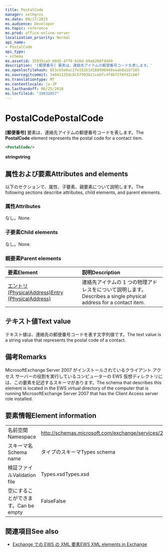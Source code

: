 ```yaml
---
title: PostalCode
manager: sethgros
ms.date: 09/17/2015
ms.audience: Developer
ms.topic: reference
ms.prod: office-online-server
localization_priority: Normal
api_name:
- PostalCode
api_type:
- schema
ms.assetid: 35935ca3-60d5-47f0-b16d-69ab2b8fdd49
description: '[郵便番号] 要素は、連絡先アイテムの郵便番号コードを表します。'
ms.openlocfilehash: 853c65e0ac2fe182b1d188996948eaab6a1b7165
ms.sourcegitcommit: 34041125dc8c5f993b21cebfc4f8b72f0fd2cb6f
ms.translationtype: MT
ms.contentlocale: ja-JP
ms.lasthandoff: 06/25/2018
ms.locfileid: "19832857"
---
```

# <a name="postalcode"></a><span data-ttu-id="2cb30-103">PostalCode</span><span class="sxs-lookup"><span data-stu-id="2cb30-103">PostalCode</span></span>

<span data-ttu-id="2cb30-104">**[郵便番号]** 要素は、連絡先アイテムの郵便番号コードを表します。</span><span class="sxs-lookup"><span data-stu-id="2cb30-104">The **PostalCode** element represents the postal code for a contact item.</span></span> 
  
```xml
<PostalCode/>
```

 <span data-ttu-id="2cb30-105">**string**</span><span class="sxs-lookup"><span data-stu-id="2cb30-105">**string**</span></span>
## <a name="attributes-and-elements"></a><span data-ttu-id="2cb30-106">属性および要素</span><span class="sxs-lookup"><span data-stu-id="2cb30-106">Attributes and elements</span></span>

<span data-ttu-id="2cb30-107">以下のセクションで、属性、子要素、親要素について説明します。</span><span class="sxs-lookup"><span data-stu-id="2cb30-107">The following sections describe attributes, child elements, and parent elements.</span></span>
  
### <a name="attributes"></a><span data-ttu-id="2cb30-108">属性</span><span class="sxs-lookup"><span data-stu-id="2cb30-108">Attributes</span></span>

<span data-ttu-id="2cb30-109">なし。</span><span class="sxs-lookup"><span data-stu-id="2cb30-109">None.</span></span>
  
### <a name="child-elements"></a><span data-ttu-id="2cb30-110">子要素</span><span class="sxs-lookup"><span data-stu-id="2cb30-110">Child elements</span></span>

<span data-ttu-id="2cb30-111">なし。</span><span class="sxs-lookup"><span data-stu-id="2cb30-111">None.</span></span>
  
### <a name="parent-elements"></a><span data-ttu-id="2cb30-112">親要素</span><span class="sxs-lookup"><span data-stu-id="2cb30-112">Parent elements</span></span>

|<span data-ttu-id="2cb30-113">**要素**</span><span class="sxs-lookup"><span data-stu-id="2cb30-113">**Element**</span></span>|<span data-ttu-id="2cb30-114">**説明**</span><span class="sxs-lookup"><span data-stu-id="2cb30-114">**Description**</span></span>|
|:-----|:-----|
|[<span data-ttu-id="2cb30-115">エントリ (PhysicalAddress)</span><span class="sxs-lookup"><span data-stu-id="2cb30-115">Entry (PhysicalAddress)</span></span>](entry-physicaladdress.md) <br/> |<span data-ttu-id="2cb30-116">連絡先アイテムの 1 つの物理アドレスをについて説明します。</span><span class="sxs-lookup"><span data-stu-id="2cb30-116">Describes a single physical address for a contact item.</span></span>  <br/> |
   
## <a name="text-value"></a><span data-ttu-id="2cb30-117">テキスト値</span><span class="sxs-lookup"><span data-stu-id="2cb30-117">Text value</span></span>

<span data-ttu-id="2cb30-118">テキスト値は、連絡先の郵便番号コードを表す文字列値です。</span><span class="sxs-lookup"><span data-stu-id="2cb30-118">The text value is a string value that represents the postal code of a contact.</span></span>
  
## <a name="remarks"></a><span data-ttu-id="2cb30-119">備考</span><span class="sxs-lookup"><span data-stu-id="2cb30-119">Remarks</span></span>

<span data-ttu-id="2cb30-120">MicrosoftExchange Server 2007 がインストールされているクライアント アクセス サーバーの役割を実行しているコンピューターの EWS 仮想ディレクトリには、この要素を記述するスキーマがあります。</span><span class="sxs-lookup"><span data-stu-id="2cb30-120">The schema that describes this element is located in the EWS virtual directory of the computer that is running MicrosoftExchange Server 2007 that has the Client Access server role installed.</span></span>
  
## <a name="element-information"></a><span data-ttu-id="2cb30-121">要素情報</span><span class="sxs-lookup"><span data-stu-id="2cb30-121">Element information</span></span>

|||
|:-----|:-----|
|<span data-ttu-id="2cb30-122">名前空間</span><span class="sxs-lookup"><span data-stu-id="2cb30-122">Namespace</span></span>  <br/> |http://schemas.microsoft.com/exchange/services/2006/types  <br/> |
|<span data-ttu-id="2cb30-123">スキーマ名</span><span class="sxs-lookup"><span data-stu-id="2cb30-123">Schema name</span></span>  <br/> |<span data-ttu-id="2cb30-124">タイプのスキーマ</span><span class="sxs-lookup"><span data-stu-id="2cb30-124">Types schema</span></span>  <br/> |
|<span data-ttu-id="2cb30-125">検証ファイル</span><span class="sxs-lookup"><span data-stu-id="2cb30-125">Validation file</span></span>  <br/> |<span data-ttu-id="2cb30-126">Types.xsd</span><span class="sxs-lookup"><span data-stu-id="2cb30-126">Types.xsd</span></span>  <br/> |
|<span data-ttu-id="2cb30-127">空にすることができます。</span><span class="sxs-lookup"><span data-stu-id="2cb30-127">Can be empty</span></span>  <br/> |<span data-ttu-id="2cb30-128">False</span><span class="sxs-lookup"><span data-stu-id="2cb30-128">False</span></span>  <br/> |
   
## <a name="see-also"></a><span data-ttu-id="2cb30-129">関連項目</span><span class="sxs-lookup"><span data-stu-id="2cb30-129">See also</span></span>



- [<span data-ttu-id="2cb30-130">Exchange での EWS の XML 要素</span><span class="sxs-lookup"><span data-stu-id="2cb30-130">EWS XML elements in Exchange</span></span>](ews-xml-elements-in-exchange.md)

